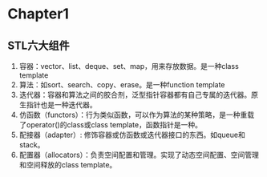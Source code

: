 # Chapter1
## **STL六大组件**  
1. 容器：vector、list、deque、set、map，用来存放数据。是一种class template  
2. 算法：如sort、search、copy、erase。是一种function template
3. 迭代器：容器和算法之间的胶合剂，泛型指针容器都有自己专属的迭代器。原生指针也是一种迭代器。
4. 仿函数（functors）：行为类似函数，可以作为算法的某种策略，是一种重载了operator()的class或class template，函数指针是一种。
5. 配接器（adapter）: 修饰容器或仿函数或迭代器接口的东西。如queue和stack。
6. 配置器（allocators）：负责空间配置和管理。实现了动态空间配置、空间管理和空间释放的class template。

